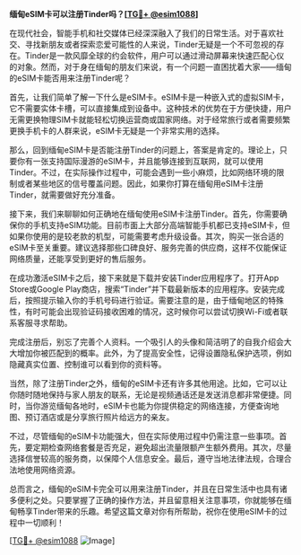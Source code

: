 **缅甸eSIM卡可以注册Tinder吗？[[TG💪+ @esim1088](https://t.me/s/esim1088)]**

在现代社会，智能手机和社交媒体已经深深融入了我们的日常生活。对于喜欢社交、寻找新朋友或者探索恋爱可能性的人来说，Tinder无疑是一个不可忽视的存在。Tinder是一款风靡全球的约会软件，用户可以通过滑动屏幕来快速匹配心仪的对象。然而，对于身在缅甸的朋友们来说，有一个问题一直困扰着大家——缅甸的eSIM卡能否用来注册Tinder呢？

首先，让我们简单了解一下什么是eSIM卡。eSIM卡是一种嵌入式的虚拟SIM卡，它不需要实体卡槽，可以直接集成到设备中。这种技术的优势在于方便快捷，用户无需更换物理SIM卡就能轻松切换运营商或国家网络。对于经常旅行或者需要频繁更换手机卡的人群来说，eSIM卡无疑是一个非常实用的选择。

那么，回到缅甸eSIM卡是否能注册Tinder的问题上，答案是肯定的。理论上，只要你有一张支持国际漫游的eSIM卡，并且能够连接到互联网，就可以使用Tinder。不过，在实际操作过程中，可能会遇到一些小麻烦，比如网络环境的限制或者某些地区的信号覆盖问题。因此，如果你打算在缅甸用eSIM卡注册Tinder，就需要做好充分准备。

接下来，我们来聊聊如何正确地在缅甸使用eSIM卡注册Tinder。首先，你需要确保你的手机支持eSIM功能。目前市面上大部分高端智能手机都已支持eSIM卡，但如果你使用的是较老款的机型，可能需要考虑升级设备。其次，购买一张合适的eSIM卡至关重要。建议选择那些口碑良好、服务完善的供应商，这样不仅能保证网络质量，还能享受到更好的售后服务。

在成功激活eSIM卡之后，接下来就是下载并安装Tinder应用程序了。打开App Store或Google Play商店，搜索“Tinder”并下载最新版本的应用程序。安装完成后，按照提示输入你的手机号码进行验证。需要注意的是，由于缅甸地区的特殊性，有时可能会出现验证码接收困难的情况，这时候你可以尝试切换Wi-Fi或者联系客服寻求帮助。

完成注册后，别忘了完善个人资料。一个吸引人的头像和简洁明了的自我介绍会大大增加你被匹配到的概率。此外，为了提高安全性，记得设置隐私保护选项，例如隐藏真实位置、控制谁可以看到你的资料等。

当然，除了注册Tinder之外，缅甸的eSIM卡还有许多其他用途。比如，它可以让你随时随地保持与家人朋友的联系，无论是视频通话还是发送消息都非常便捷。同时，当你游览缅甸各地时，eSIM卡也能为你提供稳定的网络连接，方便查询地图、预订酒店或是分享旅行照片给远方的亲友。

不过，尽管缅甸的eSIM卡功能强大，但在实际使用过程中仍需注意一些事项。首先，要定期检查网络套餐是否充足，避免超出流量限额产生额外费用。其次，尽量选择信誉较高的服务商，以保障个人信息安全。最后，遵守当地法律法规，合理合法地使用网络资源。

总而言之，缅甸的eSIM卡完全可以用来注册Tinder，并且在日常生活中也具有诸多便利之处。只要掌握了正确的操作方法，并且留意相关注意事项，你就能够在缅甸畅享Tinder带来的乐趣。希望这篇文章对你有所帮助，祝你在使用eSIM卡的过程中一切顺利！

[[TG💪+ @esim1088](https://t.me/s/esim1088) ![Image](https://i.postimg.cc/4NQfJmqS/Snipaste-2025-05-13-00-14-12.png)]